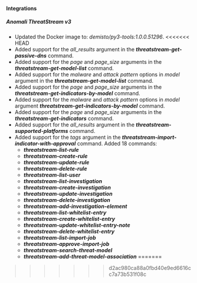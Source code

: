 #### Integrations
##### Anomali ThreatStream v3
- Updated the Docker image to: *demisto/py3-tools:1.0.0.51296*.
<<<<<<< HEAD
- Added support for the *all_results* argument in the ***threatstream-get-passive-dns*** command.
- Added support for the *page* and *page_size* arguments in the ***threatstream-get-model-list*** command.
- Added support for the *malware* and *attack pattern* options in *model* argument in the ***threatstream-get-model-list*** command.
- Added support for the *page* and *page_size* arguments in the ***threatstream-get-indicators-by-model*** command.
- Added support for the *malware* and *attack pattern* options in *model* argument ***threatstream-get-indicators-by-model*** command.
- Added support for the *page* and *page_size* arguments in the ***threatstream-get-indicators*** command.
- Added support for the *all_results* argument in the ***threatstream-supported-platforms*** command.
- Added support for the *tags* argument in the ***threatstream-import-indicator-with-approval*** command.
Added 18 commands:
    - ***threatstream-list-rule***
    - ***threatstream-create-rule***
    - ***threatstream-update-rule***
    - ***threatstream-delete-rule***
    - ***threatstream-list-user***
    - ***threatstream-list-investigation***
    - ***threatstream-create-investigation***
    - ***threatstream-update-investigation***
    - ***threatstream-delete-investigation***
    - ***threatstream-add-investigation-element***
    - ***threatstream-list-whitelist-entry***
    - ***threatstream-create-whitelist-entry***
    - ***threatstream-update-whitelist-entry-note***
    - ***threatstream-delete-whitelist-entry***
    - ***threatstream-list-import-job***
    - ***threatstream-approve-import-job***
    - ***threatstream-search-threat-model***
    - ***threatstream-add-threat-model-association***
=======
>>>>>>> d2ac980ca88a0fbd40e9ed6616cc7a73b531f08c
